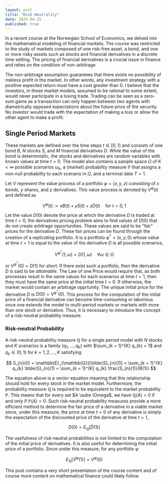```yaml
---
layout: post
title: "Risk Neutrality"
date: 2025-04-25
published: true
---
```


In a recent course at the Norwegian School of Economics, we delved into the mathematical modeling of financial markets. The course was restricted to the study of markets composed of one risk-free asset, a bond, and one or more risky assets such as stocks and financial derivatives in a discrete time setting. The pricing of financial derivatives is a crucial issue in finance and relies on the condition of non-arbitrage.

The non-arbitrage assumption guarantees that there exists no possibility of riskless profit in the market. In other words, any investment strategy with a positive expected return must have a cost greater than $0$. I believe that the investors, in these market models, assumed to be rational to some extent, would never participate in a losing trade. Trading can be seen as a zero-sum game as a transaction can only happen between two agents with diametrically opposed expectations about the future price of the security. No investor would trade with the expectation of making a loss or allow the other agent to make a profit.

## Single Period Markets

These markets are defined over the time steps $t \in [0, 1]$ and consists of one bond $B$, $N$ stocks $S$, and $M$ financial derivatives $D$. While the value of the bond is deterministic, the stocks and derivatives are random variables with known values at time $t = 0$. The model also contains a sample space $\Omega$ of $K < \infty$ possible scenarios $\omega_{k}$, a (market) probability measure $\mathbb{P}$ that assigns a non-null probability to each scenario in $\Omega$, and a terminal date $T = 1$.

Let $V$ represent the value process of a portfolio $\varphi = (x, y, z)$ consisting of $x$ bonds, $y$ shares, and $z$ derivatives. This value process is denoted by $V^{\varphi}(t)$ and defined as

$$
V^{\varphi}(t) := xB(t) + yS(t) + zD(t) \quad \text{for } t = 0, 1
$$

Let the value $D(0)$ denote the price at which the derivative $D$ is traded at time $t = 0$, the derivatives pricing problem aims to find values of $D(0)$ that do not create arbitrage opportunities. These values are said to be "fair" prices for the derivative $D$. These fair prices can be found through the creation of a *replicating* portfolio. It is a portfolio $\varphi^{*} = (x, y, 0)$ whose value at time $t = 1$ is equal to the value of the derivative $D$ is all possible scenarios,

$$
V^{\varphi^{*}}(1, \omega) = D(1, \omega) \quad \forall \omega \in \Omega
$$

or $V^{\varphi^{\ast}}(0) = D(1)$ for short. If there exist such a portfolio, then the derivative $D$ is said to be *attainable*. The Law of one Price would require that, as both processes result in the same values for each scenarios at time $t = 1$, then they must have the same price at the initial time $t = 0$. If otherwise, the market would contain an arbitrage opprtunity. The unique initial price for the derivative $D$ is $D(0) = V^{\varphi^{*}}(0)$. This process for the computation of the initial price of a financial derivative can become time-consuming or laborious once one extends the model to multi-period markets or markets with more than one stock or derivative. Thus, it is necessary to introduce the concept of a risk-neutral probability measure.

### Risk-neutral Probability

A risk-neutral probability measure $\mathbb{Q}$ for a single period model with $N$ stocks and $K$ scenarios is a family $(q_{1}, \dots, q_{K})$ with $\sum_{k = 1}^{K} q_{k} = 1$ and $q_{k} \in (0, 1)$ for $k = 1, 2, \dots, K$ satisfying

$$
S_{n}(0) = \mathbb{E}_{\mathbb{Q}}[\tilde{S}_{n}(1)] = \sum_{k = 1}^{K} q_{k} \tilde{S}_{n}(1) = \sum_{k = 1}^{K} q_{k} \frac{S_{n}(1)}{B(1)}
$$

The equation above is a vector equation meaning that this relationship should hold for every stock in the market model. Furthermore, the probability measure $\mathbb{Q}$ is required to be equivalent to the market probability $\mathbb{P}$. This means that for every set $A \sube \Omega$, we have $\mathbb{Q}(A) > 0$ if and only if $\mathbb{P}(A) > 0$. Such risk-neutral probability measures provide a more efficient method to determine the fair price of a derivative in a viable market since, under this measure, the price at time $t = 0$ of any derivative is simply the expectation of the discounted price of the derivative at time $t = 1$,

$$
D(0) = E_{\mathbb{Q}}[\tilde{D}(1)]
$$

The usefulness of risk-neutral probabilities is not limited to the computation of the initial price of derivatives. It is also useful for determining the initial price of a portfolio. Since under this measure, for any portfolio $\varphi$

$$
E_{\mathbb{Q}}[\tilde{V}^{\varphi}(1)] = V^{\varphi}(0)
$$

This post contains a very short presentation of the course content and of course more content on mathematical finance could likely follow.